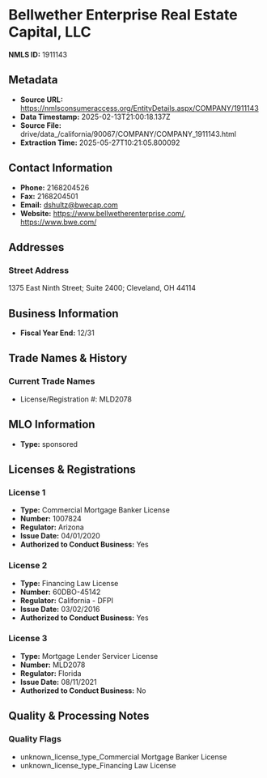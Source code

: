 # Bellwether Enterprise Real Estate Capital, LLC

**NMLS ID:** 1911143

## Metadata
- **Source URL:** https://nmlsconsumeraccess.org/EntityDetails.aspx/COMPANY/1911143
- **Data Timestamp:** 2025-02-13T21:00:18.137Z
- **Source File:** drive/data_/california/90067/COMPANY/COMPANY_1911143.html
- **Extraction Time:** 2025-05-27T10:21:05.800092

## Contact Information
- **Phone:** 2168204526
- **Fax:** 2168204501
- **Email:** dshultz@bwecap.com
- **Website:** https://www.bellwetherenterprise.com/, https://www.bwe.com/

## Addresses
### Street Address
1375 East Ninth Street; Suite 2400; Cleveland, OH 44114

## Business Information
- **Fiscal Year End:** 12/31

## Trade Names & History
### Current Trade Names
- License/Registration #: MLD2078

## MLO Information
- **Type:** sponsored

## Licenses & Registrations

### License 1
- **Type:** Commercial Mortgage Banker License
- **Number:** 1007824
- **Regulator:** Arizona
- **Issue Date:** 04/01/2020
- **Authorized to Conduct Business:** Yes

### License 2
- **Type:** Financing Law License
- **Number:** 60DBO-45142
- **Regulator:** California - DFPI
- **Issue Date:** 03/02/2016
- **Authorized to Conduct Business:** Yes

### License 3
- **Type:** Mortgage Lender Servicer License
- **Number:** MLD2078
- **Regulator:** Florida
- **Issue Date:** 08/11/2021
- **Authorized to Conduct Business:** No

## Quality & Processing Notes
### Quality Flags
- unknown_license_type_Commercial Mortgage Banker License
- unknown_license_type_Financing Law License
